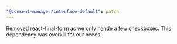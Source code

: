 ```yaml
---
"@consent-manager/interface-default": patch
---
```


Removed react-final-form as we only hande a few checkboxes. This dependency was overkill for our needs.
